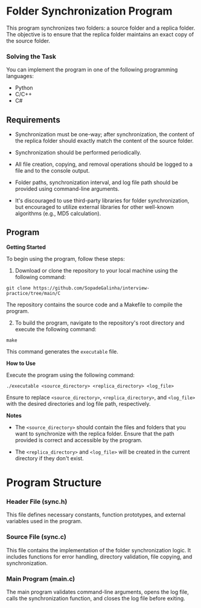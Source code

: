 # Folder Synchronization Program

This program synchronizes two folders: a source folder and a replica folder. The objective is to ensure that the replica folder maintains an exact copy of the source folder.

### Solving the Task

You can implement the program in one of the following programming languages:
- Python
- C/C++
- C#

## Requirements

- Synchronization must be one-way; after synchronization, the content of the replica folder should exactly match the content of the source folder.

- Synchronization should be performed periodically.

- All file creation, copying, and removal operations should be logged to a file and to the console output.

- Folder paths, synchronization interval, and log file path should be provided using command-line arguments.

- It's discouraged to use third-party libraries for folder synchronization, but encouraged to utilize external libraries for other well-known algorithms (e.g., MD5 calculation).

## Program

**Getting Started**

To begin using the program, follow these steps:

1. Download or clone the repository to your local machine using the following command:

```shell
git clone https://github.com/SopadeGalinha/interview-practice/tree/main/C

```

The repository contains the source code and a Makefile to compile the program.

2. To build the program, navigate to the repository's root directory and execute the following command:

```shell
make
```

This command generates the `executable` file.

**How to Use**

Execute the program using the following command:

```shell
./executable <source_directory> <replica_directory> <log_file>
```

Ensure to replace `<source_directory>`, `<replica_directory>`, and `<log_file>` with the desired directories and log file path, respectively.

**Notes**

- The `<source_directory>` should contain the files and folders that you want to synchronize with the replica folder. Ensure that the path provided is correct and accessible by the program.

- The `<replica_directory>` and `<log_file>` will be created in the current directory if they don't exist.

# Program Structure

### Header File (sync.h)

This file defines necessary constants, function prototypes, and external variables used in the program.

### Source File (sync.c)

This file contains the implementation of the folder synchronization logic. It includes functions for error handling, directory validation, file copying, and synchronization.

### Main Program (main.c)

The main program validates command-line arguments, opens the log file, calls the synchronization function, and closes the log file before exiting.

